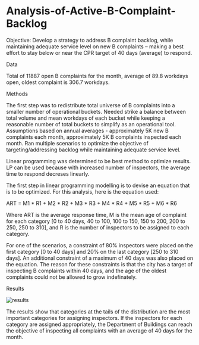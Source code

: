 # Analysis-of-Active-B-Complaint-Backlog


Objective: Develop a strategy to address B complaint backlog, while maintaining adequate service level on new B complaints – making a best effort to stay below or near the CPR target of 40 days (average) to respond.

Data

Total of 11887 open B complaints for the month, average of 89.8 workdays open, oldest complaint is 306.7 workdays.

Methods

The first step was to redistribute total universe of B complaints into a smaller number of operational buckets. Needed strike a balance between total volume and mean workdays of each bucket while keeping a reasonable number of total buckets to simplify as an operational tool. Assumptions based on annual averages - approximately 5K new B complaints each month, approximately 5K B complaints inspected each month. Ran multiple scenarios to optimize the objective of targeting/addressing backlog while maintaining adequate service level.

Linear programming was determined to be best method to optimize results. LP can be used because with increased number of inspectors, the average time to respond decreses linearly.

The first step in linear programming modelling is to devise an equation that is to be optimized. For this analysis, here is the equation used:

ART = M1 * R1 + M2 * R2 + M3 * R3 + M4 * R4 + M5 * R5 + M6 * R6

Where ART is the average response time, M is the mean age of complaint for each category [0 to 40 days, 40 to 100, 100 to 150, 150 to 200, 200 to 250, 250 to 310], and R is the number of inspectors to be assigned to each category.

For one of the scenarios, a constraint of 80% inspectors were placed on the first category [0 to 40 days] and 20% on the last category [250 to 310 days]. An additional constraint of a maximum of 40 days was also placed on the equation. The reason for these constraints is that the city has a target of inspecting B complaints within 40 days, and the age of the oldest complaints could not be allowed to grow indefinately.

Results

![results](https://cloud.githubusercontent.com/assets/11237613/22426247/9a28ba28-e6cc-11e6-8ddc-a3ab4de75c86.PNG)

The results show that categories at the tails of the distribution are the most important categories for assigning inspectors. If the inspectors for each category are assigned appropriately, the Department of Buildings can reach the objective of inspecting all complaints with an average of 40 days for the month.
